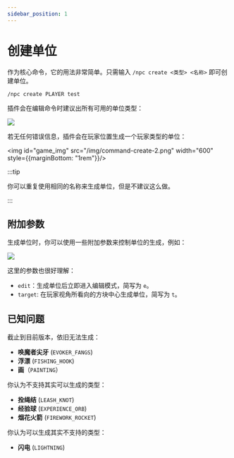 ```yaml
---
sidebar_position: 1
---
```


# 创建单位

作为核心命令，它的用法非常简单。只需输入 `/npc create <类型> <名称>` 即可创建单位。

```
/npc create PLAYER test
```

插件会在编辑命令时建议出所有可用的单位类型：

![](/img/command-create-1.png)

若无任何错误信息，插件会在玩家位置生成一个玩家类型的单位：

<img id="game_img" src="/img/command-create-2.png" width="600" style={{marginBottom: "1rem"}}/>

:::tip

你可以重复使用相同的名称来生成单位，但是不建议这么做。

:::

## 附加参数

生成单位时，你可以使用一些附加参数来控制单位的生成，例如：

![](/img/command-create-3.png)

这里的参数也很好理解：

- `edit`：生成单位后立即进入编辑模式，简写为 `e`。
- `target`: 在玩家视角所看向的方块中心生成单位，简写为 `t`。

## 已知问题

截止到目前版本，依旧无法生成：

- **唤魔者尖牙** (`EVOKER_FANGS`)
- **浮漂** (`FISHING_HOOK`)
- **画**（`PAINTING`）

你认为不支持其实可以生成的类型：

- **拴绳结** (`LEASH_KNOT`)
- **经验球** (`EXPERIENCE_ORB`)
- **烟花火箭** (`FIREWORK_ROCKET`)

你认为可以生成其实不支持的类型：

- **闪电** (`LIGHTNING`)
